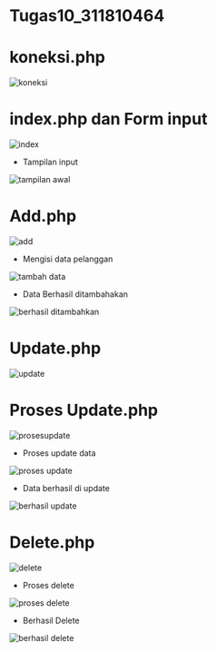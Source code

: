 # Tugas10_311810464

# koneksi.php

![koneksi](https://user-images.githubusercontent.com/46749109/124732716-a8a02a00-df3d-11eb-828d-8dc58ab48bd3.JPG)

# index.php dan Form input

![index](https://user-images.githubusercontent.com/46749109/124732787-bfdf1780-df3d-11eb-9304-40e2b2247a30.JPG)

- Tampilan input

![tampilan awal](https://user-images.githubusercontent.com/46749109/124732950-eb620200-df3d-11eb-82f3-12b1dfe22415.JPG)

# Add.php

![add](https://user-images.githubusercontent.com/46749109/124733031-003e9580-df3e-11eb-91df-1ef4135e1a3a.JPG)

- Mengisi data pelanggan

![tambah data](https://user-images.githubusercontent.com/46749109/124733118-15b3bf80-df3e-11eb-9eef-cde8db260cd7.JPG)

- Data Berhasil ditambahakan

![berhasil ditambahkan](https://user-images.githubusercontent.com/46749109/124733185-26fccc00-df3e-11eb-88fa-78ed94b4b166.JPG)

# Update.php

![update](https://user-images.githubusercontent.com/46749109/124733242-3a0f9c00-df3e-11eb-9720-59ed20123885.JPG)

# Proses Update.php

![prosesupdate](https://user-images.githubusercontent.com/46749109/124733335-4bf13f00-df3e-11eb-8974-155e4942777a.JPG)

- Proses update data

![proses update](https://user-images.githubusercontent.com/46749109/124733693-a4284100-df3e-11eb-98f5-00d8a41e59ef.JPG)

- Data berhasil di update

![berhasil update](https://user-images.githubusercontent.com/46749109/124733786-b99d6b00-df3e-11eb-8d56-2c139c5fdb1d.JPG)

# Delete.php

![delete](https://user-images.githubusercontent.com/46749109/124733885-cfab2b80-df3e-11eb-9860-3184552e4c3a.JPG)

- Proses delete

![proses delete](https://user-images.githubusercontent.com/46749109/124733966-e18cce80-df3e-11eb-9d24-0e943a69ec16.JPG)

- Berhasil Delete

![berhasil delete](https://user-images.githubusercontent.com/46749109/124734029-f23d4480-df3e-11eb-87be-b64c119d4454.JPG)




